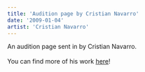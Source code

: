 ```yaml
---
title: 'Audition page by Cristian Navarro'
date: '2009-01-04'
artist: 'Cristian Navarro'
---
```


An audition page sent in by Cristian Navarro.<br><br>You can find more of his work <a href="http://www.cncomics.blogspot.com/">here</a>!<br>